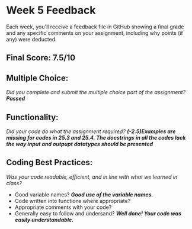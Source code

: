 # Week 5 Feedback
Each week, you'll receive a feedback file in GitHub showing a final grade and any specific comments on your assignment, including why points (if any) were deducted.


## Final Score: 7.5/10

## Multiple Choice:
_Did you complete and submit the multiple choice part of the assignment?_
***Passed***

## Functionality: 
_Did your code do what the assignment required?_
***(-2.5)Examples are missing for codes in 25.3 and 25.4. The docstrings in all the codes lack the way input and outpupt datatypes should be presented***

## Coding Best Practices:
_Was your code readable, efficient, and in line with what we learned in class?_
* Good variable names? 
 ***Good use of the variable names.***
* Code written into functions where appropriate?
* Appropriate comments with your code?
* Generally easy to follow and undersand?
***Well done! Your code was easily understandable.***
